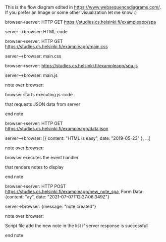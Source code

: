 This is the flow diagram edited in https://www.websequencediagrams.com/. If you prefer an Image or some other visualization let me know :)


browser->server: HTTP GET https://studies.cs.helsinki.fi/exampleapp/spa

server-->browser: HTML-code

browser->server: HTTP GET https://studies.cs.helsinki.fi/exampleapp/main.css

server-->browser: main.css

browser->server: https://studies.cs.helsinki.fi/exampleapp/spa.js

server-->browser: main.js

note over browser:

browser starts executing js-code

that requests JSON data from server 

end note

browser->server: HTTP GET https://studies.cs.helsinki.fi/exampleapp/data.json

server-->browser: [{ content: "HTML is easy", date: "2019-05-23" }, ...]


note over browser:

browser executes the event handler

that renders notes to display

end note

browser->server: HTTP POST https://studies.cs.helsinki.fi/exampleapp/new_note_spa, Form Data: {content: "ay", date: "2021-07-07T12:27:06.349Z"}

server->browser: {message: "note created"}

note over browser:

Script file add the new note in the list if server response is successfull

end note